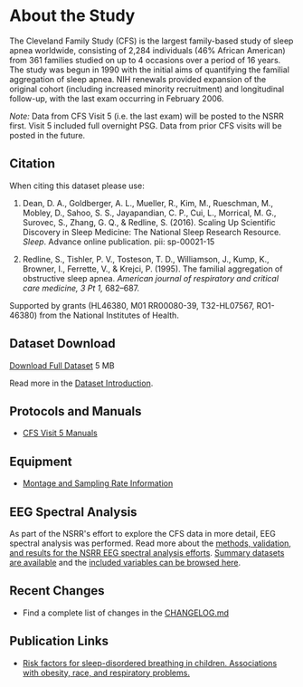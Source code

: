 # About the Study

The Cleveland Family Study (CFS) is the largest family-based study of sleep apnea worldwide, consisting of 2,284 individuals (46% African American) from 361 families studied on up to 4 occasions over a period of 16 years. The study was begun in 1990 with the initial aims of quantifying the familial aggregation of sleep apnea. NIH renewals provided expansion of the original cohort (including increased minority recruitment) and longitudinal follow-up, with the last exam occurring in February 2006.

*Note:* Data from CFS Visit 5 (i.e. the last exam) will be posted to the NSRR first. Visit 5 included full overnight PSG. Data from prior CFS visits will be posted in the future.

## Citation

When citing this dataset please use:

1. Dean, D. A., Goldberger, A. L., Mueller, R., Kim, M., Rueschman, M., Mobley, D., Sahoo, S. S., Jayapandian, C. P., Cui, L., Morrical, M. G., Surovec, S., Zhang, G. Q., & Redline, S. (2016). Scaling Up Scientific Discovery in Sleep Medicine: The National Sleep Research Resource. *Sleep*. Advance online publication. pii: sp-00021-15

2. Redline, S., Tishler, P. V., Tosteson, T. D., Williamson, J., Kump, K., Browner, I., Ferrette, V., & Krejci, P. (1995). The familial aggregation of obstructive sleep apnea. *American journal of respiratory and critical care medicine, 3 Pt 1,* 682–687.

Supported by grants (HL46380, M01 RR00080-39, T32-HL07567, RO1-46380) from the National Institutes of Health.

## Dataset Download

<a href=":files_path:/datasets" class="btn btn-success btn-lg">Download Full Dataset</a> 5 MB

Read more in the [Dataset Introduction](:pages_path:/dataset-introduction.md).

## Protocols and Manuals

- [CFS Visit 5 Manuals](:pages_path:/manuals/manuals-toc.md)

## Equipment
- [Montage and Sampling Rate Information](:pages_path:/equipment/montage-and-sampling-rate-information.md)

## EEG Spectral Analysis

As part of the NSRR's effort to explore the CFS data in more detail, EEG spectral analysis was performed. Read more about the [methods, validation, and results for the NSRR EEG spectral analysis efforts](:pages_path:/eeg-spectral-analysis.md). [Summary datasets are available](:files_path:/datasets/eeg-spectral-analysis) and the [included variables can be browsed here](https://www.sleepdata.org/datasets/cfs/variables?folder=Spectral+Analysis).

## Recent Changes

- Find a complete list of changes in the [CHANGELOG.md](:pages_path:/CHANGELOG.md)

## Publication Links

- [Risk factors for sleep-disordered breathing in children. Associations with obesity, race, and respiratory problems.](http://www.ncbi.nlm.nih.gov/pubmed/10228121)
